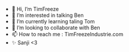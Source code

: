 - 👋 Hi, I’m TimFreeze
- 👀 I’m interested in talking Ben
- 🌱 I’m currently learning taling Tom
- 💞️ I’m looking to collaborate with Ben
- 📫 How to reach me : TimFreezeIndustrie.com
- ✨ Sanji <3

<!---
Tim-ETML/Tim-ETML is a ✨ special ✨ repository because its `README.md` (this file) appears on your GitHub profile.
You can click the Preview link to take a look at your changes.
--->
